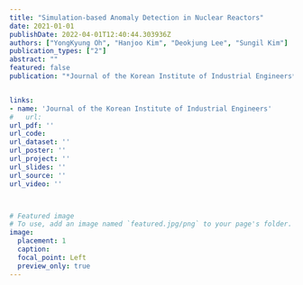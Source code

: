 ```yaml
---
title: "Simulation-based Anomaly Detection in Nuclear Reactors"
date: 2021-01-01
publishDate: 2022-04-01T12:40:44.303936Z
authors: ["YongKyung Oh", "Hanjoo Kim", "Deokjung Lee", "Sungil Kim"]
publication_types: ["2"]
abstract: ""
featured: false
publication: "*Journal of the Korean Institute of Industrial Engineers*"


links: 
- name: 'Journal of the Korean Institute of Industrial Engineers'
#   url: 
url_pdf: ''
url_code: 
url_dataset: ''
url_poster: ''
url_project: ''
url_slides: ''
url_source: ''
url_video: ''



# Featured image
# To use, add an image named `featured.jpg/png` to your page's folder. 
image:
  placement: 1
  caption: 
  focal_point: Left
  preview_only: true
---
```





